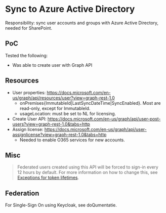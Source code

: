 # Sync to Azure Active Directory

Responsibility: sync user accounts and groups with Azure Active Directory,
needed for SharePoint.

## PoC

Tested the following:

* Was able to create user with Graph API

## Resources

* User properties: https://docs.microsoft.com/en-us/graph/api/resources/user?view=graph-rest-1.0
  * onPremises{ImmutableId|LastSyncDateTime|SyncEnabled}. Most are read-only, except for ImmutableId.
  * usageLocation: must be set to NL for licensing.
* Create User API: https://docs.microsoft.com/en-us/graph/api/user-post-users?view=graph-rest-1.0&tabs=http
* Assign license: https://docs.microsoft.com/en-us/graph/api/user-assignlicense?view=graph-rest-1.0&tabs=http
  * Needed to enable O365 services for new accounts.

## Misc

> Federated users created using this API will be forced to sign-in every 12 hours by default. For more information on
how to change this, see [Exceptions for token lifetimes](https://docs.microsoft.com/azure/active-directory/develop/active-directory-configurable-token-lifetimes#exceptions).

## Federation

For Single-Sign On using Keycloak, see doQumentatie.